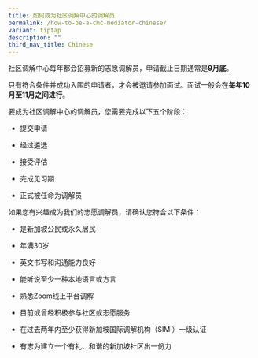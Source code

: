 ```yaml
---
title: 如何成为社区调解中心的调解员
permalink: /how-to-be-a-cmc-mediator-chinese/
variant: tiptap
description: ""
third_nav_title: Chinese
---
```

<p>社区调解中心每年都会招募新的志愿调解员，申请截止日期通常是<strong>9月底</strong>。</p>
<p>只有符合条件并成功入围的申请者，才会被邀请参加面试。面试一般会在<strong>每年10月至11月之间进行</strong>。</p>
<p>要成为社区调解中心的调解员，您需要完成以下五个阶段：</p>
<ul>
<li>
<p>提交申请</p>
</li>
<li>
<p>经过遴选</p>
</li>
<li>
<p>接受评估</p>
</li>
<li>
<p>完成见习期</p>
</li>
<li>
<p>正式被任命为调解员</p>
</li>
</ul>
<p>如果您有兴趣成为我们的志愿调解员，请确认您符合以下条件：</p>
<ul>
<li>
<p>是新加坡公民或永久居民</p>
</li>
<li>
<p>年满30岁</p>
</li>
<li>
<p>英文书写和沟通能力良好</p>
</li>
<li>
<p>能听说至少一种本地语言或方言</p>
</li>
<li>
<p>熟悉Zoom线上平台调解</p>
</li>
<li>
<p>目前或曾经积极参与社区或志愿服务</p>
</li>
<li>
<p>在过去两年内至少获得新加坡国际调解机构（SIMI）一级认证</p>
</li>
<li>
<p>有志为建立一个有礼、和谐的新加坡社区出一份力</p>
</li>
</ul>
<p></p>
<p></p>